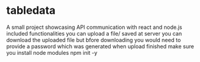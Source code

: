 # tabledata
A small project showcasing API communication with react and node.js 
included functionalities
you can upload a file/ saved at server
you can download the uploaded file but bfore downloading you would need to provide a password which was generated when upload finished
make sure you install node modules
npm init -y

